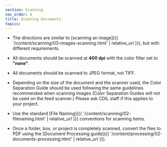 ```yaml
---
section: Scanning
nav_order: 4
title: Scanning Documents
topics:
---
```


- The directions are similar to [scanning an image]({{ '/content/scanning/03-images-scanning.html' | relative_url }}), but with different requirements.  

- All documents should be scanned at **400 dpi** with the color filter set to **"none"**. 

- All documents should be scanned to JPEG format, not TIFF. 

- Depending on the size of the document and the scanner used, the Color Separation Guide should be used following the same guidelines recommended when scanning images (Color Separation Guides will not be used on the feed scanner.) Please ask CDIL staff if this applies to your project.

- Use the standard [File Naming]({{ '/content/scanning/02-filenaming.html' | relative_url }}) conventions for scanning items.

- Once a folder, box, or project is completely scanned, convert the files to PDF using the [Document Processing guide]({{ '/content/processing/02-documents-processing.html' | relative_url }}). 
